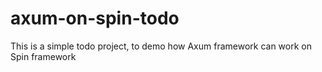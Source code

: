 # axum-on-spin-todo
This is a simple todo project, to demo how Axum framework can work on Spin framework
